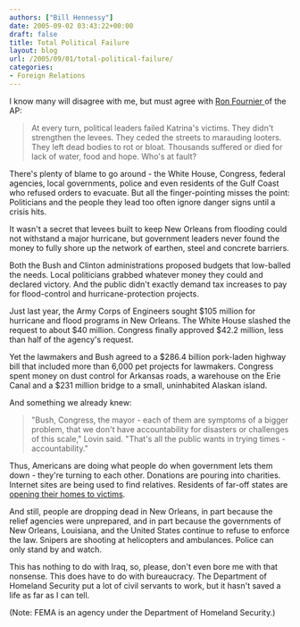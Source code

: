 ```yaml
---
authors: ["Bill Hennessy"]
date: 2005-09-02 03:43:22+00:00
draft: false
title: Total Political Failure
layout: blog
url: /2005/09/01/total-political-failure/
categories:
- Foreign Relations
---
```


I know many will disagree with me, but must agree with [Ron Fournier ](https://apnews.myway.com/article/20050901/D8CBNMA88.html)of the AP:



> At every turn, political leaders failed Katrina's victims. They didn't strengthen the levees. They ceded the streets to marauding looters. They left dead bodies to rot or bloat. Thousands suffered or died for lack of water, food and hope. Who's at fault?

There's plenty of blame to go around - the White House, Congress, federal agencies, local governments, police and even residents of the Gulf Coast who refused orders to evacuate. But all the finger-pointing misses the point: Politicians and the people they lead too often ignore danger signs until a crisis hits.

It wasn't a secret that levees built to keep New Orleans from flooding could not withstand a major hurricane, but government leaders never found the money to fully shore up the network of earthen, steel and concrete barriers.

Both the Bush and Clinton administrations proposed budgets that low-balled the needs. Local politicians grabbed whatever money they could and declared victory. And the public didn't exactly demand tax increases to pay for flood-control and hurricane-protection projects.

Just last year, the Army Corps of Engineers sought $105 million for hurricane and flood programs in New Orleans. The White House slashed the request to about $40 million. Congress finally approved $42.2 million, less than half of the agency's request.

Yet the lawmakers and Bush agreed to a $286.4 billion pork-laden highway bill that included more than 6,000 pet projects for lawmakers. Congress spent money on dust control for Arkansas roads, a warehouse on the Erie Canal and a $231 million bridge to a small, uninhabited Alaskan island.



And something we already knew:



> "Bush, Congress, the mayor - each of them are symptoms of a bigger problem, that we don't have accountability for disasters or challenges of this scale," Lovin said. "That's all the public wants in trying times - accountability."

Thus, Americans are doing what people do when government lets them down - they're turning to each other. Donations are pouring into charities. Internet sites are being used to find relatives. Residents of far-off states are [opening their homes to victims](https://katrinahomes.billhennessy.com).



And still, people are dropping dead in New Orleans, in part because the relief agencies were unprepared, and in part because the governments of New Orleans, Louisiana, and the United States continue to refuse to enforce the law.  Snipers are shooting at helicopters and ambulances.  Police can only stand by and watch.

This has nothing to do with Iraq, so, please, don't even bore me with that nonsense.  This does have to do with bureaucracy.  The Department of Homeland Security put a lot of civil servants to work, but it hasn't saved a life as far as I can tell.

(Note:  FEMA is an agency under the Department of Homeland Security.)





